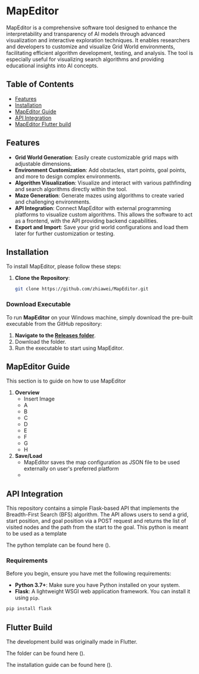 # MapEditor

MapEditor is a comprehensive software tool designed to enhance the interpretability and transparency of AI models through advanced visualization and interactive exploration techniques. It enables researchers and developers to customize and visualize Grid World environments, facilitating efficient algorithm development, testing, and analysis. The tool is especially useful for visualizing search algorithms and providing educational insights into AI concepts.

## Table of Contents

- [Features](#features)
- [Installation](#installation)
- [MapEditor Guide]()
- [API Integration]()
- [MapEditor Flutter build]()

## Features

- **Grid World Generation**: Easily create customizable grid maps with adjustable dimensions.
- **Environment Customization**: Add obstacles, start points, goal points, and more to design complex environments.
- **Algorithm Visualization**: Visualize and interact with various pathfinding and search algorithms directly within the tool.
- **Maze Generation**: Generate mazes using algorithms to create varied and challenging environments.
- **API Integration**: Connect MapEditor with external programming platforms to visualize custom algorithms. This allows the software to act as a frontend, with the API providing backend capabilities.
- **Export and Import**: Save your grid world configurations and load them later for further customization or testing.

## Installation

To install MapEditor, please follow these steps:

1. **Clone the Repository**:  
   ```bash
   git clone https://github.com/zhiawei/MapEditor.git

### Download Executable

To run **MapEditor** on your Windows machine, simply download the pre-built executable from the GitHub repository:

1. **Navigate to the [Releases folder](https://github.com/zhiawei/MapEditor/tree/main/build/Release)**.
2. Download the folder.
3. Run the executable to start using MapEditor.

## MapEditor Guide

This section is to guide on how to use MapEditor

1. **Overview**
   - Insert Image
   - A
   - B
   - C
   - D
   - E
   - F
   - G
   - H
2. **Save/Load**
   - MapEditor saves the map configuration as JSON file to be used externally on user's preferred platform
   - 
## API Integration

This repository contains a simple Flask-based API that implements the Breadth-First Search (BFS) algorithm. The API allows users to send a grid, start position, and goal position via a POST request and returns the list of visited nodes and the path from the start to the goal. This python is meant to be used as a template 

The python template can be found here (). 

### Requirements

Before you begin, ensure you have met the following requirements:

- **Python 3.7+**: Make sure you have Python installed on your system.
- **Flask**: A lightweight WSGI web application framework. You can install it using `pip`.

```python
pip install flask
```

## Flutter Build

The development build was originally made in Flutter. 

The folder can be found here (). 

The installation guide can be found here (). 

